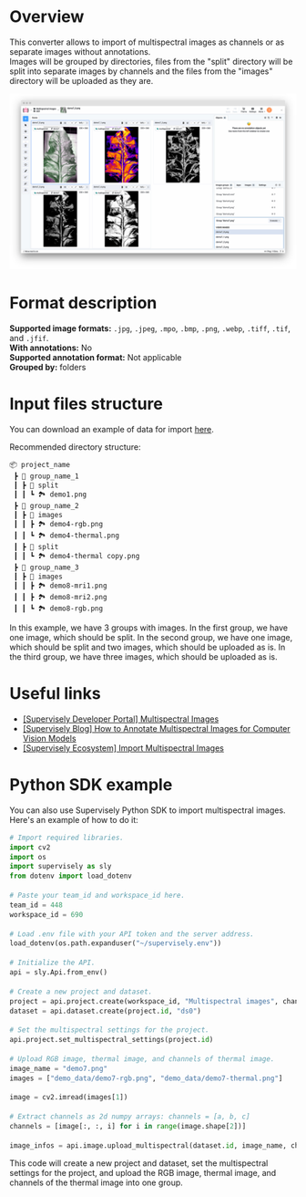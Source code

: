 <!-- <h1 align="left" style="border-bottom: 0"> <img align="left" src="./images/multispectral_logo.png" width="80" style="padding-right: 20px;"> Multispectral Images Format </h1>

<br> -->

# Overview

This converter allows to import of multispectral images as channels or as separate images without annotations.<br>
Images will be grouped by directories, files from the "split" directory will be split into separate images by channels and the files from the "images" directory will be uploaded as they are.<br>

![Result of the import](./images/multispectral_res.png)

# Format description

**Supported image formats:** `.jpg`, `.jpeg`, `.mpo`, `.bmp`, `.png`, `.webp`, `.tiff`, `.tif`, and `.jfif`.<br>
**With annotations:** No<br>
**Supported annotation format:** Not applicable <br>
**Grouped by:** folders<br>

# Input files structure

You can download an example of data for import [here](https://github.com/supervisely-ecosystem/import-multispectral-images/files/13487269/demo_data.zip).<br>

Recommended directory structure:

```text
📦 project_name
 ┣ 📂 group_name_1
 ┃ ┣ 📂 split
 ┃ ┃ ┗ 🏞️ demo1.png
 ┣ 📂 group_name_2
 ┃ ┣ 📂 images
 ┃ ┃ ┣ 🏞️ demo4-rgb.png
 ┃ ┃ ┗ 🏞️ demo4-thermal.png
 ┃ ┣ 📂 split
 ┃ ┃ ┗ 🏞️ demo4-thermal copy.png
 ┣ 📂 group_name_3
 ┃ ┣ 📂 images
 ┃ ┃ ┣ 🏞️ demo8-mri1.png
 ┃ ┃ ┣ 🏞️ demo8-mri2.png
 ┃ ┃ ┗ 🏞️ demo8-rgb.png
```

In this example, we have 3 groups with images. In the first group, we have one image, which should be split. In the second group, we have one image, which should be split and two images, which should be uploaded as is. In the third group, we have three images, which should be uploaded as is.<br>

# Useful links

- [[Supervisely Developer Portal] Multispectral Images](https://developer.supervisely.com/getting-started/python-sdk-tutorials/images/multispectral-images)
- [[Supervisely Blog] How to Annotate Multispectral Images for Computer Vision Models](https://supervisely.com/blog/labeling-multispectral-images/)
- [[Supervisely Ecosystem] Import Multispectral Images](https://ecosystem.supervisely.com/apps/import-multispectral-images)

# Python SDK example

You can also use Supervisely Python SDK to import multispectral images. Here's an example of how to do it:

```python
# Import required libraries.
import cv2
import os
import supervisely as sly
from dotenv import load_dotenv

# Paste your team_id and workspace_id here.
team_id = 448
workspace_id = 690

# Load .env file with your API token and the server address.
load_dotenv(os.path.expanduser("~/supervisely.env"))

# Initialize the API.
api = sly.Api.from_env()

# Create a new project and dataset.
project = api.project.create(workspace_id, "Multispectral images", change_name_if_conflict=True)
dataset = api.dataset.create(project.id, "ds0")

# Set the multispectral settings for the project.
api.project.set_multispectral_settings(project.id)

# Upload RGB image, thermal image, and channels of thermal image.
image_name = "demo7.png"
images = ["demo_data/demo7-rgb.png", "demo_data/demo7-thermal.png"]

image = cv2.imread(images[1])

# Extract channels as 2d numpy arrays: channels = [a, b, c]
channels = [image[:, :, i] for i in range(image.shape[2])]

image_infos = api.image.upload_multispectral(dataset.id, image_name, channels, images)
```

This code will create a new project and dataset, set the multispectral settings for the project, and upload the RGB image, thermal image, and channels of the thermal image into one group.<br>
